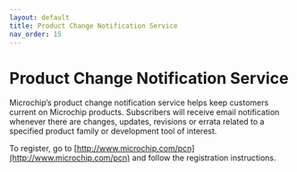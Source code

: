 ```yaml
---
layout: default
title: Product Change Notification Service
nav_order: 15
---
```


# Product Change Notification Service

Microchip’s product change notification service helps keep customers current on Microchip products. Subscribers will receive email notification whenever there are changes, updates, revisions or errata related to a specified product family or development tool of interest.

To register, go to [http://www.microchip.com/pcn](http://www.microchip.com/pcn) and follow the registration instructions.

